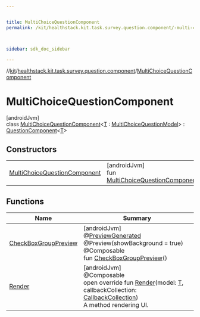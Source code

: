 ```yaml
---


title: MultiChoiceQuestionComponent
permalink: /kit/healthstack.kit.task.survey.question.component/-multi-choice-question-component/index.html



sidebar: sdk_doc_sidebar

---
```



//[kit](/kit.html)/[healthstack.kit.task.survey.question.component](../index.html)/[MultiChoiceQuestionComponent](index.html)



# MultiChoiceQuestionComponent



[androidJvm]\
class [MultiChoiceQuestionComponent](index.html)&lt;[T](index.html) : [MultiChoiceQuestionModel](../../healthstack.kit.task.survey.question.model/-multi-choice-question-model/index.html)&gt; : [QuestionComponent](../-question-component/index.html)&lt;[T](index.html)&gt;



## Constructors


| | |
|---|---|
| [MultiChoiceQuestionComponent](-multi-choice-question-component.html) | [androidJvm]<br>fun [MultiChoiceQuestionComponent](-multi-choice-question-component.html)() |


## Functions


| Name | Summary |
|---|---|
| [CheckBoxGroupPreview](-check-box-group-preview.html) | [androidJvm]<br>@[PreviewGenerated](../../healthstack.kit.annotation/-preview-generated/index.html)<br>@Preview(showBackground = true)<br>@Composable<br>fun [CheckBoxGroupPreview](-check-box-group-preview.html)() |
| [Render](-render.html) | [androidJvm]<br>@Composable<br>open override fun [Render](-render.html)(model: [T](index.html), callbackCollection: [CallbackCollection](../../healthstack.kit.task.base/-callback-collection/index.html))<br>A method rendering UI. |



